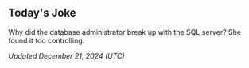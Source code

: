 ## Today's Joke
Why did the database administrator break up with the SQL server? She found it too controlling.

*Updated December 21, 2024 (UTC)*
